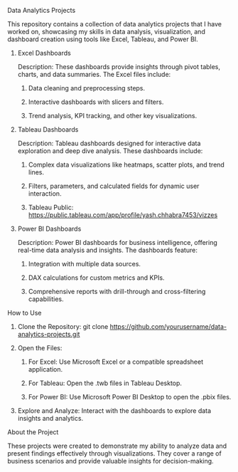 Data Analytics Projects

This repository contains a collection of data analytics projects that I have worked on, showcasing my skills in data analysis, visualization, and dashboard creation using tools like Excel, Tableau, and Power BI.

1. Excel Dashboards

   Description: These dashboards provide insights through pivot tables, charts, and data summaries. The Excel files include:

   1. Data cleaning and preprocessing steps.

   2. Interactive dashboards with slicers and filters.

   3. Trend analysis, KPI tracking, and other key visualizations.

2. Tableau Dashboards

   Description: Tableau dashboards designed for interactive data exploration and deep dive analysis. These dashboards include:

   1. Complex data visualizations like heatmaps, scatter plots, and trend lines.
  
   2. Filters, parameters, and calculated fields for dynamic user interaction.
  
   3. Tableau Public: https://public.tableau.com/app/profile/yash.chhabra7453/vizzes
  
3. Power BI Dashboards

   Description: Power BI dashboards for business intelligence, offering real-time data analysis and insights. The dashboards feature:

   1. Integration with multiple data sources.
  
   2. DAX calculations for custom metrics and KPIs.
  
   3. Comprehensive reports with drill-through and cross-filtering capabilities.
  
How to Use

1. Clone the Repository: git clone https://github.com/yourusername/data-analytics-projects.git

2. Open the Files:

   1. For Excel: Use Microsoft Excel or a compatible spreadsheet application.
  
   2. For Tableau: Open the .twb files in Tableau Desktop.
  
   3. For Power BI: Use Microsoft Power BI Desktop to open the .pbix files.
  
3. Explore and Analyze: Interact with the dashboards to explore data insights and analytics.

About the Project

These projects were created to demonstrate my ability to analyze data and present findings effectively through visualizations. They cover a range of business scenarios and provide valuable insights for decision-making.
